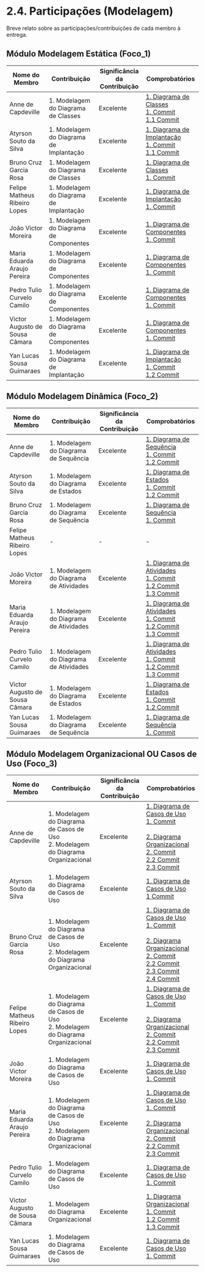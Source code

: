 # 2.4. Participações (Modelagem)

Breve relato sobre as participações/contribuições de cada membro à entrega. 

## Módulo Modelagem Estática (Foco_1)

| Nome do Membro                 | Contribuição                            | Significância da Contribuição | Comprobatórios                                                                                                                                                                                                                                                                                                                                                                      |
| ------------------------------ | --------------------------------------- | ----------------------------- | ----------------------------------------------------------------------------------------------------------------------------------------------------------------------------------------------------------------------------------------------------------------------------------------------------------------------------------------------------------------------------------- |
| Anne de Capdeville             | 1. Modelagem do Diagrama de Classes     | Excelente                     | [1. Diagrama de Classes](/Modelagem/2.1.1DiagramaClasses.md) <br> [1. Commit](https://github.com/UnBArqDsw2025-2-Turma01/2025.2-T01-G8_Sei-PossoEnsinar_Entrega_02/commit/2421062950516da3b5aa3fc3c39d2cc35ae7a6af) <br> [1.1 Commit](https://github.com/UnBArqDsw2025-2-Turma01/2025.2-T01-G8_Sei-PossoEnsinar_Entrega_02/commit/f79eb1b3a54e9db4e8137a16b6f354433cd33b6a)         |
| Atyrson Souto da Silva         | 1. Modelagem do Diagrama de Implantação | Excelente                     | [1. Diagrama de Implantação](/Modelagem/2.1.2DiagramaImplantacao.md) <br> [1. Commit](https://github.com/UnBArqDsw2025-2-Turma01/2025.2-T01-G8_Sei-PossoEnsinar_Entrega_02/commit/2106396bc79897c0901c271c9b4f64e46552c2d8) <br> [1.1 Commit](https://github.com/UnBArqDsw2025-2-Turma01/2025.2-T01-G8_Sei-PossoEnsinar_Entrega_02/commit/66014a3cf4d61c9228f5a1ae711098b07be2a9e1) |
| Bruno Cruz Garcia Rosa         | 1. Modelagem do Diagrama de Classes     | Excelente                     | [1. Diagrama de Classes](/Modelagem/2.1.1DiagramaClasses.md) <br> [1. Commit](https://github.com/UnBArqDsw2025-2-Turma01/2025.2-T01-G8_Sei-PossoEnsinar_Entrega_02/commit/f79eb1b3a54e9db4e8137a16b6f354433cd33b6a)                                                                                                                                                                 |
| Felipe Matheus Ribeiro Lopes   | 1. Modelagem do Diagrama de Implantação | Excelente                     | [1. Diagrama de Implantação](/Modelagem/2.1.2DiagramaImplantacao.md) <br> [1. Commit]()                                                                                                                                                                                                                                                                                             |
| João Victor Moreira            | 1. Modelagem do Diagrama de Componentes | Excelente                     | [1. Diagrama de Componentes](/Modelagem/2.1.3DiagramaComponentes.md) <br> [1. Commit](https://github.com/UnBArqDsw2025-2-Turma01/2025.2-T01-G8_Sei-PossoEnsinar_Entrega_02/commit/c0373703e810287bec1a24e05d8e24d1fb918e58)                                                                                                                                                         |
| Maria Eduarda Araujo Pereira   | 1. Modelagem do Diagrama de Componentes | Excelente                     | [1. Diagrama de Componentes](/Modelagem/2.1.3DiagramaComponentes.md) <br> [1. Commit](https://github.com/UnBArqDsw2025-2-Turma01/2025.2-T01-G8_Sei-PossoEnsinar_Entrega_02/commit/c0373703e810287bec1a24e05d8e24d1fb918e58)                                                                                                                                                         |
| Pedro Tulio Curvelo Camilo     | 1. Modelagem do Diagrama de Componentes | Excelente                     | [1. Diagrama de Componentes](/Modelagem/2.1.3DiagramaComponentes.md) <br> [1. Commit](https://github.com/UnBArqDsw2025-2-Turma01/2025.2-T01-G8_Sei-PossoEnsinar_Entrega_02/commit/c0373703e810287bec1a24e05d8e24d1fb918e58)                                                                                                                                                         |
| Victor Augusto de Sousa Câmara | 1. Modelagem do Diagrama de Componentes | Excelente                     | [1. Diagrama de Componentes](/Modelagem/2.1.3DiagramaComponentes.md) <br> [1. Commit](https://github.com/UnBArqDsw2025-2-Turma01/2025.2-T01-G8_Sei-PossoEnsinar_Entrega_02/commit/c0373703e810287bec1a24e05d8e24d1fb918e58)                                                                                                                                                         |
| Yan Lucas Sousa Guimaraes      | 1. Modelagem do Diagrama de Implantação | Excelente                     | [1. Diagrama de Implantação](/Modelagem/2.1.2DiagramaImplantacao.md) <br> [1. Commit](https://github.com/UnBArqDsw2025-2-Turma01/2025.2-T01-G8_Sei-PossoEnsinar_Entrega_02/commit/51f2bcb4d3394b4378fb7c2d34aa98267e5b4bf0) <br> [1.2 Commit](https://github.com/UnBArqDsw2025-2-Turma01/2025.2-T01-G8_Sei-PossoEnsinar_Entrega_02/commit/fd928d57430ff7aed3d3a08c8fa8a8eb379eed8d) |

## Módulo Modelagem Dinâmica (Foco_2)

| Nome do Membro                 | Contribuição                           | Significância da Contribuição | Comprobatórios                                                                                                                                                                                                                                                                                                                                                                                                                                                                                                                             |
| ------------------------------ | -------------------------------------- | ----------------------------- | ------------------------------------------------------------------------------------------------------------------------------------------------------------------------------------------------------------------------------------------------------------------------------------------------------------------------------------------------------------------------------------------------------------------------------------------------------------------------------------------------------------------------------------------ |
| Anne de Capdeville             | 1. Modelagem do Diagrama de Sequência  | Excelente                     | [1. Diagrama de Sequência](/Modelagem/2.2.2ModelagemSequencia.md) <br> [1. Commit](https://github.com/UnBArqDsw2025-2-Turma01/2025.2-T01-G8_Sei-PossoEnsinar_Entrega_02/commit/ad1e1d39901615b6c35fe9ce14fee17eda66c328) <br> [1.2 Commit](https://github.com/UnBArqDsw2025-2-Turma01/2025.2-T01-G8_Sei-PossoEnsinar_Entrega_02/commit/94d1abd00e6c203e48bd5a0a02cdfeed72c43b61)                                                                                                                                                           |
| Atyrson Souto da Silva         | 1. Modelagem do Diagrama de Estados    | Excelente                     | [1. Diagrama de Estados](/Modelagem/2.2.1.ModelagemEstados.md) <br> [1. Commit](https://github.com/UnBArqDsw2025-2-Turma01/2025.2-T01-G8_Sei-PossoEnsinar_Entrega_02/commit/cc6c2a38cea8f845a8f3c5133eb935107bba51e5) <br> [1.2 Commit](https://github.com/UnBArqDsw2025-2-Turma01/2025.2-T01-G8_Sei-PossoEnsinar_Entrega_02/commit/849f4c4023de0f38c05d8a44b114b2b49c106299)                                                                                                                                                              |
| Bruno Cruz Garcia Rosa         | 1. Modelagem do Diagrama de Sequência  | Excelente                     | [1. Diagrama de Sequência](/Modelagem/2.2.2ModelagemSequencia.md) <br> [1. Commit](https://github.com/UnBArqDsw2025-2-Turma01/2025.2-T01-G8_Sei-PossoEnsinar_Entrega_02/commit/94d1abd00e6c203e48bd5a0a02cdfeed72c43b61)                                                                                                                                                                                                                                                                                                                   |
| Felipe Matheus Ribeiro Lopes   | -                                      | -                             | -                                                                                                                                                                                                                                                                                                                                                                                                                                                                                                                                          |
| João Victor Moreira            | 1. Modelagem do Diagrama de Atividades | Excelente                     | [1. Diagrama de Atividades](/Modelagem/2.2.3ModelagemAtividades.md) <br> [1. Commit](https://github.com/UnBArqDsw2025-2-Turma01/2025.2-T01-G8_Sei-PossoEnsinar_Entrega_02/commit/0474798ca55973ac3eb433ef08f07d7faed48792) <br> [1.2 Commit](https://github.com/UnBArqDsw2025-2-Turma01/2025.2-T01-G8_Sei-PossoEnsinar_Entrega_02/commit/eea83c55bffca10f87477b8e43b9ad7c980068f1) <br> [1.3 Commit](https://github.com/UnBArqDsw2025-2-Turma01/2025.2-T01-G8_Sei-PossoEnsinar_Entrega_02/commit/8957047ae8c2ce5edd510c2e9f1a6e1734d4329a) |
| Maria Eduarda Araujo Pereira   | 1. Modelagem do Diagrama de Atividades | Excelente                     | [1. Diagrama de Atividades](/Modelagem/2.2.3ModelagemAtividades.md) <br> [1. Commit](https://github.com/UnBArqDsw2025-2-Turma01/2025.2-T01-G8_Sei-PossoEnsinar_Entrega_02/commit/0474798ca55973ac3eb433ef08f07d7faed48792) <br> [1.2 Commit](https://github.com/UnBArqDsw2025-2-Turma01/2025.2-T01-G8_Sei-PossoEnsinar_Entrega_02/commit/eea83c55bffca10f87477b8e43b9ad7c980068f1) <br> [1.3 Commit](https://github.com/UnBArqDsw2025-2-Turma01/2025.2-T01-G8_Sei-PossoEnsinar_Entrega_02/commit/8957047ae8c2ce5edd510c2e9f1a6e1734d4329a) |
| Pedro Tulio Curvelo Camilo     | 1. Modelagem do Diagrama de Atividades | Excelente                     | [1. Diagrama de Atividades](/Modelagem/2.2.3ModelagemAtividades.md) <br> [1. Commit](https://github.com/UnBArqDsw2025-2-Turma01/2025.2-T01-G8_Sei-PossoEnsinar_Entrega_02/commit/0474798ca55973ac3eb433ef08f07d7faed48792) <br> [1.2 Commit](https://github.com/UnBArqDsw2025-2-Turma01/2025.2-T01-G8_Sei-PossoEnsinar_Entrega_02/commit/eea83c55bffca10f87477b8e43b9ad7c980068f1) <br> [1.3 Commit](https://github.com/UnBArqDsw2025-2-Turma01/2025.2-T01-G8_Sei-PossoEnsinar_Entrega_02/commit/8957047ae8c2ce5edd510c2e9f1a6e1734d4329a) |
| Victor Augusto de Sousa Câmara | 1. Modelagem do Diagrama de Estados    | Excelente                     | [1. Diagrama de Estados](/Modelagem/2.2.1.ModelagemEstados.md) <br> [1. Commit](https://github.com/UnBArqDsw2025-2-Turma01/2025.2-T01-G8_Sei-PossoEnsinar_Entrega_02/commit/bfe40e2b872617b7d49ac9ebe86e10fbe16341a3) <br> [1.2 Commit](https://github.com/UnBArqDsw2025-2-Turma01/2025.2-T01-G8_Sei-PossoEnsinar_Entrega_02/commit/26f605d02a328428104ce8300a728e3e06c5b8d0)                                                                                                                                                              |
| Yan Lucas Sousa Guimaraes      | 1. Modelagem do Diagrama de Sequência  | Excelente                     | [1. Diagrama de Sequência](/Modelagem/2.2.2ModelagemSequencia.md) <br> [1. Commit](https://github.com/UnBArqDsw2025-2-Turma01/2025.2-T01-G8_Sei-PossoEnsinar_Entrega_02/commit/c23fd2cedfc09afb6ab86bf79f0a356b8602fc4f)                                                                                                                                                                                                                                                                                                                   |

## Módulo Modelagem Organizacional OU Casos de Uso (Foco_3)

| Nome do Membro                 | Contribuição                                                                          | Significância da Contribuição | Comprobatórios                                                                                                                                                                                                                                                                                                                                                                                                                                                                                                                                                                                                                                                                                                                                                                                                                                                                                        |
| ------------------------------ | ------------------------------------------------------------------------------------- | ----------------------------- | ----------------------------------------------------------------------------------------------------------------------------------------------------------------------------------------------------------------------------------------------------------------------------------------------------------------------------------------------------------------------------------------------------------------------------------------------------------------------------------------------------------------------------------------------------------------------------------------------------------------------------------------------------------------------------------------------------------------------------------------------------------------------------------------------------------------------------------------------------------------------------------------------------- |
| Anne de Capdeville             | 1. Modelagem do Diagrama de Casos de Uso <br> 2. Modelagem do Diagrama Organizacional | Excelente                     | [1. Diagrama de Casos de Uso](/Modelagem/2.3.1.ModelagemCasosDeUso.md) <br> [1. Commit](https://github.com/UnBArqDsw2025-2-Turma01/2025.2-T01-G8_Sei-PossoEnsinar_Entrega_02/commit/e2850dcbb918491339f5c9aeb01ee35fb1a52bd2) <br> <br> [2. Diagrama Organizacional]() <br> [2. Commit](https://github.com/UnBArqDsw2025-2-Turma01/2025.2-T01-G8_Sei-PossoEnsinar_Entrega_02/commit/ecd639a0e2a48a088576ddc7d2acfc0d2a37f7b0) <br> [2.2 Commit](https://github.com/UnBArqDsw2025-2-Turma01/2025.2-T01-G8_Sei-PossoEnsinar_Entrega_02/commit/d22f983aef4351a3ee7445cecc874b3909f8d76f) <br> [2.3 Commit](https://github.com/UnBArqDsw2025-2-Turma01/2025.2-T01-G8_Sei-PossoEnsinar_Entrega_02/commit/c28d1359e99fb89cd16c12d3eff930a15a968415)                                                                                                                                                         |
| Atyrson Souto da Silva         | 1. Modelagem do Diagrama de Casos de Uso                                              | Excelente                     | [1. Diagrama de Casos de Uso](/Modelagem/2.3.1.ModelagemCasosDeUso.md) <br> [1 Commit](https://github.com/UnBArqDsw2025-2-Turma01/2025.2-T01-G8_Sei-PossoEnsinar_Entrega_02/commit/e2850dcbb918491339f5c9aeb01ee35fb1a52bd2)                                                                                                                                                                                                                                                                                                                                                                                                                                                                                                                                                                                                                                                                          |
| Bruno Cruz Garcia Rosa         | 1. Modelagem do Diagrama de Casos de Uso <br> 2. Modelagem do Diagrama Organizacional | Excelente                     | [1. Diagrama de Casos de Uso](/Modelagem/2.3.1.ModelagemCasosDeUso.md) <br> [1. Commit](https://github.com/UnBArqDsw2025-2-Turma01/2025.2-T01-G8_Sei-PossoEnsinar_Entrega_02/commit/e2850dcbb918491339f5c9aeb01ee35fb1a52bd2) <br> <br> [2. Diagrama Organizacional]() <br> [2. Commit](https://github.com/UnBArqDsw2025-2-Turma01/2025.2-T01-G8_Sei-PossoEnsinar_Entrega_02/commit/ecd639a0e2a48a088576ddc7d2acfc0d2a37f7b0) <br> [2.2 Commit](https://github.com/UnBArqDsw2025-2-Turma01/2025.2-T01-G8_Sei-PossoEnsinar_Entrega_02/commit/d22f983aef4351a3ee7445cecc874b3909f8d76f) <br> [2.3 Commit](https://github.com/UnBArqDsw2025-2-Turma01/2025.2-T01-G8_Sei-PossoEnsinar_Entrega_02/commit/df6142ca16895914d8e416b9141fec6ea8ef7c9a) <br> [2.4 Commit](https://github.com/UnBArqDsw2025-2-Turma01/2025.2-T01-G8_Sei-PossoEnsinar_Entrega_02/commit/c28d1359e99fb89cd16c12d3eff930a15a968415) |
| Felipe Matheus Ribeiro Lopes   | 1. Modelagem do Diagrama de Casos de Uso <br> 2. Modelagem do Diagrama Organizacional | Excelente                     | [1. Diagrama de Casos de Uso](/Modelagem/2.3.1.ModelagemCasosDeUso.md) <br> [1. Commit](https://github.com/UnBArqDsw2025-2-Turma01/2025.2-T01-G8_Sei-PossoEnsinar_Entrega_02/commit/e2850dcbb918491339f5c9aeb01ee35fb1a52bd2) <br> <br> [2. Diagrama Organizacional]() <br> [2. Commit](https://github.com/UnBArqDsw2025-2-Turma01/2025.2-T01-G8_Sei-PossoEnsinar_Entrega_02/commit/ecd639a0e2a48a088576ddc7d2acfc0d2a37f7b0) <br> [2.2 Commit](https://github.com/UnBArqDsw2025-2-Turma01/2025.2-T01-G8_Sei-PossoEnsinar_Entrega_02/commit/d22f983aef4351a3ee7445cecc874b3909f8d76f) <br> [2.3 Commit](https://github.com/UnBArqDsw2025-2-Turma01/2025.2-T01-G8_Sei-PossoEnsinar_Entrega_02/commit/c28d1359e99fb89cd16c12d3eff930a15a968415)                                                                                                                                                         |
| João Victor Moreira            | 1. Modelagem do Diagrama de Casos de Uso                                              | Excelente                     | [1. Diagrama de Casos de Uso](/Modelagem/2.3.1.ModelagemCasosDeUso.md) <br> [1. Commit](https://github.com/UnBArqDsw2025-2-Turma01/2025.2-T01-G8_Sei-PossoEnsinar_Entrega_02/commit/e2850dcbb918491339f5c9aeb01ee35fb1a52bd2)                                                                                                                                                                                                                                                                                                                                                                                                                                                                                                                                                                                                                                                                         |
| Maria Eduarda Araujo Pereira   | 1. Modelagem do Diagrama de Casos de Uso <br> 2. Modelagem do Diagrama Organizacional | Excelente                     | [1. Diagrama de Casos de Uso](/Modelagem/2.3.1.ModelagemCasosDeUso.md) <br> [1. Commit](https://github.com/UnBArqDsw2025-2-Turma01/2025.2-T01-G8_Sei-PossoEnsinar_Entrega_02/commit/e2850dcbb918491339f5c9aeb01ee35fb1a52bd2) <br> <br> [2. Diagrama Organizacional]() <br> [2. Commit](https://github.com/UnBArqDsw2025-2-Turma01/2025.2-T01-G8_Sei-PossoEnsinar_Entrega_02/commit/ecd639a0e2a48a088576ddc7d2acfc0d2a37f7b0) <br> [2.2 Commit](https://github.com/UnBArqDsw2025-2-Turma01/2025.2-T01-G8_Sei-PossoEnsinar_Entrega_02/commit/d22f983aef4351a3ee7445cecc874b3909f8d76f) <br> [2.3 Commit](https://github.com/UnBArqDsw2025-2-Turma01/2025.2-T01-G8_Sei-PossoEnsinar_Entrega_02/commit/c28d1359e99fb89cd16c12d3eff930a15a968415)                                                                                                                                                         |
| Pedro Tulio Curvelo Camilo     | 1. Modelagem do Diagrama de Casos de Uso                                              | Excelente                     | [1. Diagrama de Casos de Uso](/Modelagem/2.3.1.ModelagemCasosDeUso.md) <br> [1. Commit](https://github.com/UnBArqDsw2025-2-Turma01/2025.2-T01-G8_Sei-PossoEnsinar_Entrega_02/commit/e2850dcbb918491339f5c9aeb01ee35fb1a52bd2)                                                                                                                                                                                                                                                                                                                                                                                                                                                                                                                                                                                                                                                                         |
| Victor Augusto de Sousa Câmara | 1. Modelagem do Diagrama Organizacional                                               | Excelente                     | [1. Diagrama Organizacional](/Modelagem/2.3.2ModelagemOrganizacional.md) <br> [1. Commit](https://github.com/UnBArqDsw2025-2-Turma01/2025.2-T01-G8_Sei-PossoEnsinar_Entrega_02/commit/ecd639a0e2a48a088576ddc7d2acfc0d2a37f7b0) <br> [1.2 Commit](https://github.com/UnBArqDsw2025-2-Turma01/2025.2-T01-G8_Sei-PossoEnsinar_Entrega_02/commit/d22f983aef4351a3ee7445cecc874b3909f8d76f) <br> [1.3 Commit](https://github.com/UnBArqDsw2025-2-Turma01/2025.2-T01-G8_Sei-PossoEnsinar_Entrega_02/commit/c28d1359e99fb89cd16c12d3eff930a15a968415)                                                                                                                                                                                                                                                                                                                                                       |
| Yan Lucas Sousa Guimaraes      | 1. Modelagem do Diagrama de Casos de Uso                                              | Excelente                     | [1. Diagrama de Casos de Uso](/Modelagem/2.3.1.ModelagemCasosDeUso.md) <br> [1. Commit](https://github.com/UnBArqDsw2025-2-Turma01/2025.2-T01-G8_Sei-PossoEnsinar_Entrega_02/commit/e2850dcbb918491339f5c9aeb01ee35fb1a52bd2)                                                                                                                                                                                                                                                                                                                                                                                                                                                                                                                                                                                                                                                                         |